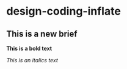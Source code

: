 # design-coding-inflate

## This is a new brief

**This is a bold text**

_This is an italics text_
